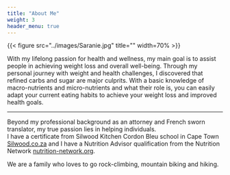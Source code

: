 ```yaml
---
title: "About Me"
weight: 3
header_menu: true
---
```


{{< figure src="../images/Saranie.jpg" title="" width=70% >}}

With my lifelong passion for health and wellness, my main goal is to assist people in achieving weight loss and overall well-being. Through my personal journey with weight and health challenges, I discovered that refined carbs and sugar are major culprits. With a basic knowledge of macro-nutrients and micro-nutrients and what their role is, you can easily adapt your current eating habits to achieve your weight loss and improved health goals.

----

Beyond my professional background as an attorney and French sworn translator, my true passion lies in helping individuals.<br>
I have a certificate from Silwood Kitchen Cordon Bleu school in Cape Town [Silwood.co.za](https://silwood.co.za) and I have a Nutrition Advisor qualification from the Nutrition Network [nutrition-network.org](https://nutrition-network.org).

We are a family who loves to go rock-climbing, mountain biking and hiking.
